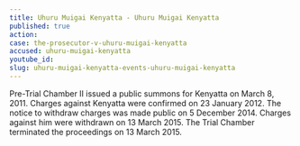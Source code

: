 ```yaml
---
title: Uhuru Muigai Kenyatta - Uhuru Muigai Kenyatta
published: true
action:
case: the-prosecutor-v-uhuru-muigai-kenyatta
accused: uhuru-muigai-kenyatta
youtube_id:
slug: uhuru-muigai-kenyatta-events-uhuru-muigai-kenyatta
---
```



Pre-Trial Chamber II issued a public summons for Kenyatta on March 8, 2011. Charges against Kenyatta were confirmed on 23 January 2012. The notice to withdraw charges was made public on 5 December 2014. Charges against him were withdrawn on 13 March 2015. The Trial Chamber terminated the proceedings on 13 March 2015.